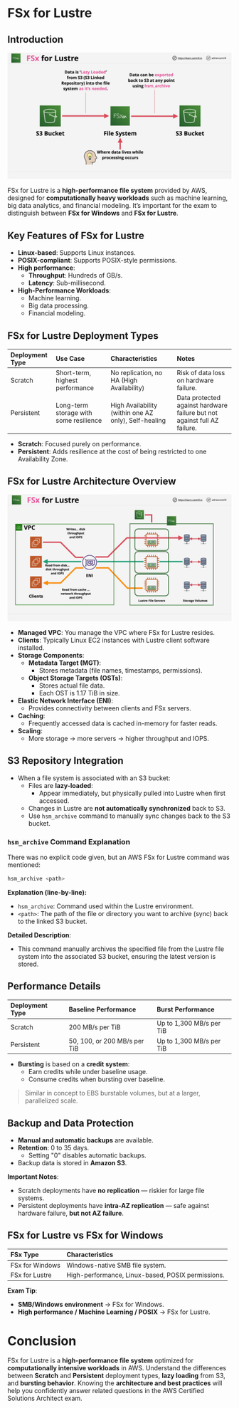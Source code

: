 # FSx for Lustre

## Introduction

![alt text](./Images/image-36.png)

FSx for Lustre is a **high-performance file system** provided by AWS, designed for **computationally heavy workloads** such as machine learning, big data analytics, and financial modeling. It’s important for the exam to distinguish between **FSx for Windows** and **FSx for Lustre**.

## Key Features of FSx for Lustre

- **Linux-based**: Supports Linux instances.
- **POSIX-compliant**: Supports POSIX-style permissions.
- **High performance**:
  - **Throughput**: Hundreds of GB/s.
  - **Latency**: Sub-millisecond.
- **High-Performance Workloads**:
  - Machine learning.
  - Big data processing.
  - Financial modeling.

## FSx for Lustre Deployment Types

| Deployment Type | Use Case                               | Characteristics                                      | Notes                                                                    |
| :-------------- | :------------------------------------- | :--------------------------------------------------- | :----------------------------------------------------------------------- |
| Scratch         | Short-term, highest performance        | No replication, no HA (High Availability)            | Risk of data loss on hardware failure.                                   |
| Persistent      | Long-term storage with some resilience | High Availability (within one AZ only), Self-healing | Data protected against hardware failure but not against full AZ failure. |

- **Scratch**: Focused purely on performance.
- **Persistent**: Adds resilience at the cost of being restricted to one Availability Zone.

## FSx for Lustre Architecture Overview

![alt text](./Images/image-37.png)

- **Managed VPC**: You manage the VPC where FSx for Lustre resides.
- **Clients**: Typically Linux EC2 instances with Lustre client software installed.
- **Storage Components**:
  - **Metadata Target (MGT)**:
    - Stores metadata (file names, timestamps, permissions).
  - **Object Storage Targets (OSTs)**:
    - Stores actual file data.
    - Each OST is 1.17 TiB in size.
- **Elastic Network Interface (ENI)**:
  - Provides connectivity between clients and FSx servers.
- **Caching**:
  - Frequently accessed data is cached in-memory for faster reads.
- **Scaling**:
  - More storage → more servers → higher throughput and IOPS.

## S3 Repository Integration

- When a file system is associated with an S3 bucket:
  - Files are **lazy-loaded**:
    - Appear immediately, but physically pulled into Lustre when first accessed.
  - Changes in Lustre are **not automatically synchronized** back to S3.
  - Use `hsm_archive` command to manually sync changes back to the S3 bucket.

### `hsm_archive` Command Explanation

There was no explicit code given, but an AWS FSx for Lustre command was mentioned:

```bash
hsm_archive <path>
```

**Explanation (line-by-line):**

- `hsm_archive`: Command used within the Lustre environment.
- `<path>`: The path of the file or directory you want to archive (sync) back to the linked S3 bucket.

**Detailed Description**:

- This command manually archives the specified file from the Lustre file system into the associated S3 bucket, ensuring the latest version is stored.

## Performance Details

| Deployment Type | Baseline Performance         | Burst Performance        |
| :-------------- | :--------------------------- | :----------------------- |
| Scratch         | 200 MB/s per TiB             | Up to 1,300 MB/s per TiB |
| Persistent      | 50, 100, or 200 MB/s per TiB | Up to 1,300 MB/s per TiB |

- **Bursting** is based on a **credit system**:
  - Earn credits while under baseline usage.
  - Consume credits when bursting over baseline.

> Similar in concept to EBS burstable volumes, but at a larger, parallelized scale.

## Backup and Data Protection

- **Manual and automatic backups** are available.
- **Retention**: 0 to 35 days.
  - Setting "0" disables automatic backups.
- Backup data is stored in **Amazon S3**.

**Important Notes**:

- Scratch deployments have **no replication** — riskier for large file systems.
- Persistent deployments have **intra-AZ replication** — safe against hardware failure, **but not AZ failure**.

## FSx for Lustre vs FSx for Windows

| FSx Type        | Characteristics                                   |
| :-------------- | :------------------------------------------------ |
| FSx for Windows | Windows-native SMB file system.                   |
| FSx for Lustre  | High-performance, Linux-based, POSIX permissions. |

**Exam Tip**:

- **SMB/Windows environment** → FSx for Windows.
- **High performance / Machine Learning / POSIX** → FSx for Lustre.

# Conclusion

FSx for Lustre is a **high-performance file system** optimized for **computationally intensive workloads** in AWS. Understand the differences between **Scratch** and **Persistent** deployment types, **lazy loading** from S3, and **bursting behavior**. Knowing the **architecture and best practices** will help you confidently answer related questions in the AWS Certified Solutions Architect exam.
